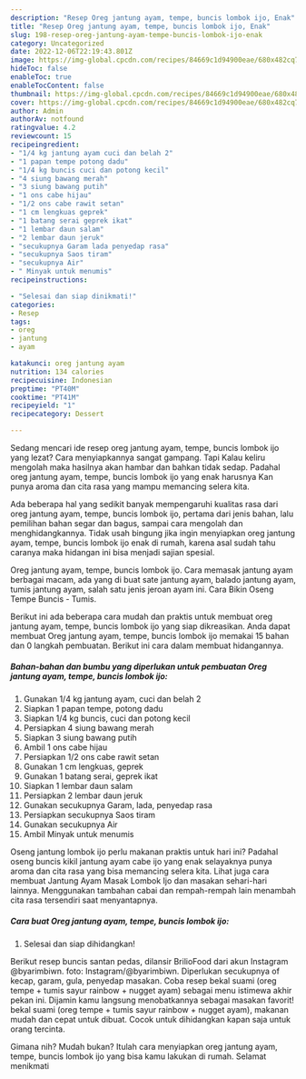 ```yaml
---
description: "Resep Oreg jantung ayam, tempe, buncis lombok ijo, Enak"
title: "Resep Oreg jantung ayam, tempe, buncis lombok ijo, Enak"
slug: 198-resep-oreg-jantung-ayam-tempe-buncis-lombok-ijo-enak
category: Uncategorized
date: 2022-12-06T22:19:43.801Z
image: https://img-global.cpcdn.com/recipes/84669c1d94900eae/680x482cq70/oreg-jantung-ayam-tempe-buncis-lombok-ijo-foto-resep-utama.jpg
hideToc: false
enableToc: true
enableTocContent: false
thumbnail: https://img-global.cpcdn.com/recipes/84669c1d94900eae/680x482cq70/oreg-jantung-ayam-tempe-buncis-lombok-ijo-foto-resep-utama.jpg
cover: https://img-global.cpcdn.com/recipes/84669c1d94900eae/680x482cq70/oreg-jantung-ayam-tempe-buncis-lombok-ijo-foto-resep-utama.jpg
author: Admin
authorAv: notfound
ratingvalue: 4.2
reviewcount: 15
recipeingredient:
- "1/4 kg jantung ayam cuci dan belah 2"
- "1 papan tempe potong dadu"
- "1/4 kg buncis cuci dan potong kecil"
- "4 siung bawang merah"
- "3 siung bawang putih"
- "1 ons cabe hijau"
- "1/2 ons cabe rawit setan"
- "1 cm lengkuas geprek"
- "1 batang serai geprek ikat"
- "1 lembar daun salam"
- "2 lembar daun jeruk"
- "secukupnya Garam lada penyedap rasa"
- "secukupnya Saos tiram"
- "secukupnya Air"
- " Minyak untuk menumis"
recipeinstructions:

- "Selesai dan siap dinikmati!"
categories:
- Resep
tags:
- oreg
- jantung
- ayam

katakunci: oreg jantung ayam 
nutrition: 134 calories
recipecuisine: Indonesian
preptime: "PT40M"
cooktime: "PT41M"
recipeyield: "1"
recipecategory: Dessert

---
```



Sedang mencari ide resep oreg jantung ayam, tempe, buncis lombok ijo yang lezat? Cara menyiapkannya sangat gampang. Tapi Kalau keliru mengolah maka hasilnya akan hambar dan bahkan tidak sedap. Padahal oreg jantung ayam, tempe, buncis lombok ijo yang enak harusnya Kan punya aroma dan cita rasa yang mampu memancing selera kita.


Ada beberapa hal yang sedikit banyak mempengaruhi kualitas rasa dari oreg jantung ayam, tempe, buncis lombok ijo, pertama dari jenis bahan, lalu pemilihan bahan segar dan bagus, sampai cara mengolah dan menghidangkannya. Tidak usah bingung jika ingin menyiapkan oreg jantung ayam, tempe, buncis lombok ijo enak di rumah, karena asal sudah tahu caranya maka hidangan ini bisa menjadi sajian spesial.

Oreg jantung ayam, tempe, buncis lombok ijo. Cara memasak jantung ayam berbagai macam, ada yang di buat sate jantung ayam, balado jantung ayam, tumis jantung ayam, salah satu jenis jeroan ayam ini. Cara Bikin Oseng Tempe Buncis - Tumis.


Berikut ini ada beberapa cara mudah dan praktis untuk membuat oreg jantung ayam, tempe, buncis lombok ijo yang siap dikreasikan. Anda dapat membuat Oreg jantung ayam, tempe, buncis lombok ijo memakai 15 bahan dan 0 langkah pembuatan. Berikut ini cara dalam membuat hidangannya.

<!--inarticleads1-->

##### Bahan-bahan dan bumbu yang diperlukan untuk pembuatan Oreg jantung ayam, tempe, buncis lombok ijo:

1. Gunakan 1/4 kg jantung ayam, cuci dan belah 2
1. Siapkan 1 papan tempe, potong dadu
1. Siapkan 1/4 kg buncis, cuci dan potong kecil
1. Persiapkan 4 siung bawang merah
1. Siapkan 3 siung bawang putih
1. Ambil 1 ons cabe hijau
1. Persiapkan 1/2 ons cabe rawit setan
1. Gunakan 1 cm lengkuas, geprek
1. Gunakan 1 batang serai, geprek ikat
1. Siapkan 1 lembar daun salam
1. Persiapkan 2 lembar daun jeruk
1. Gunakan secukupnya Garam, lada, penyedap rasa
1. Persiapkan secukupnya Saos tiram
1. Gunakan secukupnya Air
1. Ambil  Minyak untuk menumis


Oseng jantung lombok ijo perlu makanan praktis untuk hari ini? Padahal oseng buncis kikil jantung ayam cabe ijo yang enak selayaknya punya aroma dan cita rasa yang bisa memancing selera kita. Lihat juga cara membuat Jantung Ayam Masak Lombok Ijo dan masakan sehari-hari lainnya. Menggunakan tambahan cabai dan rempah-rempah lain menambah cita rasa tersendiri saat menyantapnya. 

<!--inarticleads2-->

##### Cara buat Oreg jantung ayam, tempe, buncis lombok ijo:


1. Selesai dan siap dihidangkan!

Berikut resep buncis santan pedas, dilansir BrilioFood dari akun Instagram @byarimbiwn. foto: Instagram/@byarimbiwn. Diperlukan secukupnya of kecap, garam, gula, penyedap masakan. Coba resep bekal suami (oreg tempe + tumis sayur rainbow + nugget ayam) sebagai menu istimewa akhir pekan ini. Dijamin kamu langsung menobatkannya sebagai masakan favorit! bekal suami (oreg tempe + tumis sayur rainbow + nugget ayam), makanan mudah dan cepat untuk dibuat. Cocok untuk dihidangkan kapan saja untuk orang tercinta. 

Gimana nih? Mudah bukan? Itulah cara menyiapkan oreg jantung ayam, tempe, buncis lombok ijo yang bisa kamu lakukan di rumah. Selamat menikmati
